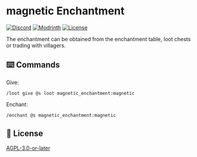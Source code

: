 # magnetic Enchantment

[![Discord](https://img.shields.io/discord/1327308441324097681?label=discord&color=blue&logo=discord)](https://discord.gg/5UdcDa5xNC)
[![Modrinth](https://img.shields.io/modrinth/dt/life-steel-enchantment?label=modrinth&logo=modrinth)](https://modrinth.com/datapack/life-steel-enchantment)
[![License](https://img.shields.io/github/license/lullaby6/enchantments-data-pack)](https://github.com/lullaby6/enchantments-data-pack/blob/main/LICENSE)

The enchantment can be obtained from the enchantment table, loot chests or trading with villagers.

## ⌨️ Commands

Give:

```mcfunction
/loot give @s loot magnetic_enchantment:magnetic
```

Enchant:

```mcfunction
/enchant @s magnetic_enchantment:magnetic
```

## 🪪 License

[AGPL-3.0-or-later](https://github.com/lullaby6/enchantments-data-pack/blob/main/LICENSE)